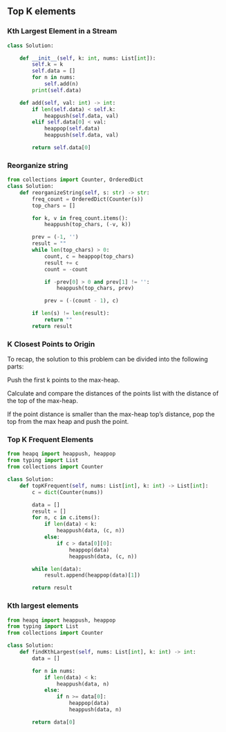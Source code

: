 ## Top K elements

### Kth Largest Element in a Stream

```python
class Solution:

    def __init__(self, k: int, nums: List[int]):
        self.k = k
        self.data = []
        for n in nums:
            self.add(n)
        print(self.data)

    def add(self, val: int) -> int:
        if len(self.data) < self.k:
            heappush(self.data, val)
        elif self.data[0] < val:
            heappop(self.data)
            heappush(self.data, val)

        return self.data[0]
```

### Reorganize string

```python
from collections import Counter, OrderedDict
class Solution:
    def reorganizeString(self, s: str) -> str:
        freq_count = OrderedDict(Counter(s))
        top_chars = []

        for k, v in freq_count.items():
            heappush(top_chars, (-v, k))

        prev = (-1, '')
        result = ""
        while len(top_chars) > 0:
            count, c = heappop(top_chars)
            result += c
            count = -count

            if -prev[0] > 0 and prev[1] != '':
                heappush(top_chars, prev)

            prev = (-(count - 1), c)

        if len(s) != len(result):
            return ""
        return result
```

### K Closest Points to Origin

To recap, the solution to this problem can be divided into the following parts:

Push the first k points to the max-heap.

Calculate and compare the distances of the points list with the distance of the top of the max-heap.

If the point distance is smaller than the max-heap top’s distance, pop the top from the max heap and push the point.

### Top K Frequent Elements

```python
from heapq import heappush, heappop
from typing import List
from collections import Counter

class Solution:
    def topKFrequent(self, nums: List[int], k: int) -> List[int]:
        c = dict(Counter(nums))

        data = []
        result = []
        for n, c in c.items():
            if len(data) < k:
                heappush(data, (c, n))
            else:
                if c > data[0][0]:
                    heappop(data)
                    heappush(data, (c, n))

        while len(data):
            result.append(heappop(data)[1])

        return result
```

### Kth largest elements

```python
from heapq import heappush, heappop
from typing import List
from collections import Counter

class Solution:
    def findKthLargest(self, nums: List[int], k: int) -> int:
        data = []

        for n in nums:
            if len(data) < k:
                heappush(data, n)
            else:
                if n >= data[0]:
                    heappop(data)
                    heappush(data, n)

        return data[0]
```

